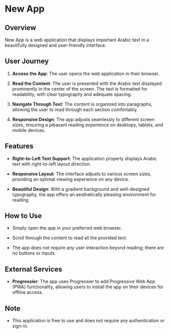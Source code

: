 # New App

## Overview

New App is a web application that displays important Arabic text in a beautifully designed and user-friendly interface.

## User Journey

1. **Access the App**: The user opens the web application in their browser.

2. **Read the Content**: The user is presented with the Arabic text displayed prominently in the center of the screen. The text is formatted for readability, with clear typography and adequate spacing.

3. **Navigate Through Text**: The content is organized into paragraphs, allowing the user to read through each section comfortably.

4. **Responsive Design**: The app adjusts seamlessly to different screen sizes, ensuring a pleasant reading experience on desktops, tablets, and mobile devices.

## Features

- **Right-to-Left Text Support**: The application properly displays Arabic text with right-to-left layout direction.

- **Responsive Layout**: The interface adjusts to various screen sizes, providing an optimal viewing experience on any device.

- **Beautiful Design**: With a gradient background and well-designed typography, the app offers an aesthetically pleasing environment for reading.

## How to Use

- Simply open the app in your preferred web browser.

- Scroll through the content to read all the provided text.

- The app does not require any user interaction beyond reading; there are no buttons or inputs.

## External Services

- **Progressier**: The app uses Progressier to add Progressive Web App (PWA) functionality, allowing users to install the app on their devices for offline access.

## Note

- This application is free to use and does not require any authentication or sign-in.
